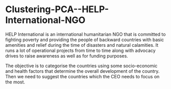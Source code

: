 # Clustering-PCA--HELP-International-NGO

HELP International is an international humanitarian NGO that is committed to fighting poverty and providing the people of backward countries with basic amenities and relief during the time of disasters and natural calamities. It runs a lot of operational projects from time to time along with advocacy drives to raise awareness as well as for funding purposes.

The objective is to categorise the countries using some socio-economic and health factors that determine the overall development of the country. Then we need to suggest the countries which the CEO needs to focus on the most.
